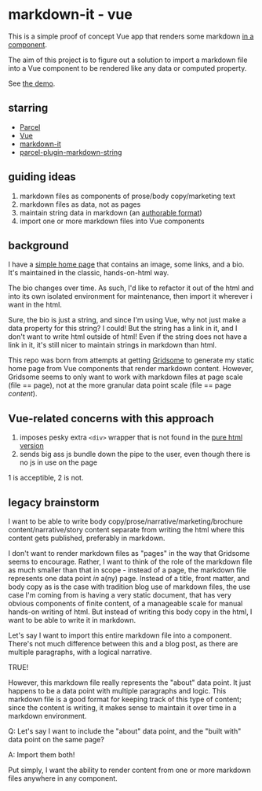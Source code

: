 # markdown-it - vue

This is a simple proof of concept Vue app that renders some markdown [in a component](https://github.com/brianzelip/markdown-it-vue/blob/master/src/App.vue#L15-L18).

The aim of this project is to figure out a solution to import a markdown file into a Vue component to be rendered like any data or computed property.

See [the demo](https://markdown-it-vue.netlify.com).

## starring

- [Parcel](https://parceljs.org)
- [Vue](https://vuejs.org)
- [markdown-it](https://github.com/markdown-it/markdown-it)
- [parcel-plugin-markdown-string](https://github.com/jaywcjlove/parcel-plugin-markdown-string)

## guiding ideas

1. markdown files as components of prose/body copy/marketing text
2. markdown files as data, not as pages
3. maintain string data in markdown (an [authorable format](https://johno.com/authorable-format))
4. import one or more markdown files into Vue components

## background

I have a [simple home page](http://zelip.me) that contains an image, some links, and a bio. It's maintained in the classic, hands-on-html way.

The bio changes over time. As such, I'd like to refactor it out of the html and into its own isolated environment for maintenance, then import it wherever i want in the html.

Sure, the bio is just a string, and since I'm using Vue, why not just make a data property for this string? I could! But the string has a link in it, and I don't want to write html outside of html! Even if the string does not have a link in it, it's still nicer to maintain strings in markdown than html.

This repo was born from attempts at getting [Gridsome](https://gridsome.org) to generate my static home page from Vue components that render markdown content. However, Gridsome seems to only want to work with markdown files at page scale (file == page), not at the more granular data point scale (file == page *content*).

## Vue-related concerns with this approach

1. imposes pesky extra `<div>` wrapper that is not found in the [pure html version](https://github.com/brianzelip/brianzelip.github.io/blob/master/index.html#L67)
2. sends big ass js bundle down the pipe to the user, even though there is no js in use on the page

1 is acceptible, 2 is not.

## legacy brainstorm

I want to be able to write body copy/prose/narrative/marketing/brochure content/narrative/story content separate from writing the html where this content gets published, preferably in markdown.

I don't want to render markdown files as "pages" in the way that Gridsome seems to encourage. Rather, I want to think of the role of the markdown file as much smaller than that in scope - instead of a page, the markdown file represents one data point _in_ a(ny) page. Instead of a title, front matter, and body copy as is the case with tradition blog use of markdown files, the use case I'm coming from is having a very static document, that has very obvious components of finite content, of a manageable scale for manual hands-on writing of html. But instead of writing this body copy in the html, I want to be able to write it in markdown.

Let's say I want to import this entire markdown file into a component. There's not much difference between this and a blog post, as there are multiple paragraphs, with a logical narrative.

TRUE!

However, this markdown file really represents the "about" data point. It just happens to be a data point with multiple paragraphs and logic. This markdown file is a good format for keeping track of this type of content; since the content is writing, it makes sense to maintain it over time in a markdown environment.

Q: Let's say I want to include the "about" data point, and the "built with" data point on the same page?

A: Import them both!

Put simply, I want the ability to render content from one or more markdown files anywhere in any component.
